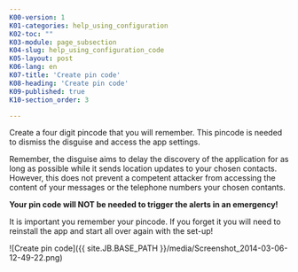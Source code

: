 ```yaml
---
K00-version: 1
K01-categories: help_using_configuration
K02-toc: ""
K03-module: page_subsection
K04-slug: help_using_configuration_code
K05-layout: post
K06-lang: en
K07-title: 'Create pin code'
K08-heading: 'Create pin code'
K09-published: true
K10-section_order: 3

---
```


Create a four digit pincode that you will remember. This pincode is needed to dismiss the disguise and access the app settings. 

Remember, the disguise aims to delay the discovery of the application for as long as possible while it sends location updates to your chosen contacts. However, this does not prevent a competent attacker from accessing the content of your messages or the telephone numbers your chosen contants.

**Your pin code will NOT be needed to trigger the alerts in an emergency!**

It is important you remember your pincode. If you forget it you will need to reinstall the app and start all over again with the set-up!

![Create pin code]({{ site.JB.BASE_PATH }}/media/Screenshot_2014-03-06-12-49-22.png)